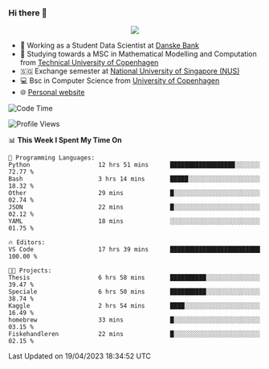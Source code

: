 ### Hi there 👋

<p align="center">
  <img src="https://media4.giphy.com/media/3ohzdKy5Z8TChSDuiA/giphy.gif?cid=ecf05e47r69cojk56gup9q8mep9liy48s94dn2uxsfh6fv39&rid=giphy.gif&ct=g" />
</p>

* 🏦 Working as a Student Data Scientist at [Danske Bank](https://danskebank.dk)
* 🧮 Studying towards a MSC in Mathematical Modelling and Computation from [Technical University of Copenhagen](https://www.dtu.dk)
* 🇸🇬 Exchange semester at [National University of Singapore (NUS)](https://www.nus.edu.sg)
* 💻 Bsc in Computer Science from [University of Copenhagen](https://www.ku.dk/english/)
* 🌐 [Personal website](https://fiskehandleren.github.io/carl-website/) 

<!--START_SECTION:waka-->
![Code Time](http://img.shields.io/badge/Code%20Time-236%20hrs%207%20mins-blue)

![Profile Views](http://img.shields.io/badge/Profile%20Views-12-blue)

📊 **This Week I Spent My Time On** 

```text
💬 Programming Languages: 
Python                   12 hrs 51 mins      ██████████████████░░░░░░░   72.77 % 
Bash                     3 hrs 14 mins       █████░░░░░░░░░░░░░░░░░░░░   18.32 % 
Other                    29 mins             █░░░░░░░░░░░░░░░░░░░░░░░░   02.74 % 
JSON                     22 mins             █░░░░░░░░░░░░░░░░░░░░░░░░   02.12 % 
YAML                     18 mins             ░░░░░░░░░░░░░░░░░░░░░░░░░   01.75 % 

🔥 Editors: 
VS Code                  17 hrs 39 mins      █████████████████████████   100.00 % 

🐱‍💻 Projects: 
Thesis                   6 hrs 58 mins       ██████████░░░░░░░░░░░░░░░   39.47 % 
Speciale                 6 hrs 50 mins       ██████████░░░░░░░░░░░░░░░   38.74 % 
Kaggle                   2 hrs 54 mins       ████░░░░░░░░░░░░░░░░░░░░░   16.49 % 
homebrew                 33 mins             █░░░░░░░░░░░░░░░░░░░░░░░░   03.15 % 
Fiskehandleren           22 mins             █░░░░░░░░░░░░░░░░░░░░░░░░   02.15 % 
```


 Last Updated on 19/04/2023 18:34:52 UTC
<!--END_SECTION:waka-->
